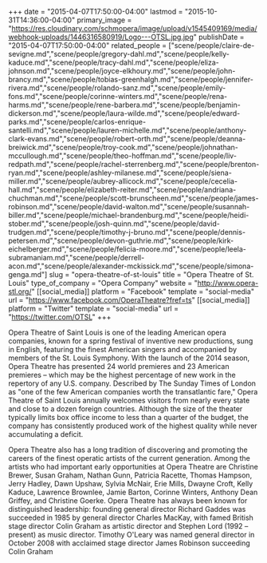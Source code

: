 +++
date = "2015-04-07T17:50:00-04:00"
lastmod = "2015-10-31T14:36:00-04:00"
primary_image = "https://res.cloudinary.com/schmopera/image/upload/v1545409169/media/webhook-uploads/1446316580919/Logo---OTSL.jpg.jpg"
publishDate = "2015-04-07T17:50:00-04:00"
related_people = ["scene/people/claire-de-sevigne.md","scene/people/gregory-dahl.md","scene/people/kelly-kaduce.md","scene/people/tracy-dahl.md","scene/people/eliza-johnson.md","scene/people/joyce-elkhoury.md","scene/people/john-brancy.md","scene/people/tobias-greenhalgh.md","scene/people/jennifer-rivera.md","scene/people/rolando-sanz.md","scene/people/emily-fons.md","scene/people/corinne-winters.md","scene/people/rena-harms.md","scene/people/rene-barbera.md","scene/people/benjamin-dickerson.md","scene/people/laura-wilde.md","scene/people/edward-parks.md","scene/people/carlos-enrique-santelli.md","scene/people/lauren-michelle.md","scene/people/anthony-clark-evans.md","scene/people/robert-orth.md","scene/people/deanna-breiwick.md","scene/people/troy-cook.md","scene/people/johnathan-mccullough.md","scene/people/theo-hoffman.md","scene/people/liv-redpath.md","scene/people/rachel-sterrenberg.md","scene/people/brenton-ryan.md","scene/people/ashley-milanese.md","scene/people/siena-miller.md","scene/people/aubrey-allicock.md","scene/people/cecelia-hall.md","scene/people/elizabeth-reiter.md","scene/people/andriana-chuchman.md","scene/people/scott-brunscheen.md","scene/people/james-robinson.md","scene/people/david-walton.md","scene/people/susannah-biller.md","scene/people/michael-brandenburg.md","scene/people/heidi-stober.md","scene/people/josh-quinn.md","scene/people/david-trudgen.md","scene/people/timothy-j-bruno.md","scene/people/dennis-petersen.md","scene/people/devon-guthrie.md","scene/people/kirk-eichelberger.md","scene/people/felicia-moore.md","scene/people/leela-subramaniam.md","scene/people/derrell-acon.md","scene/people/alexander-mckissick.md","scene/people/simona-genga.md"]
slug = "opera-theatre-of-st-louis"
title = "Opera Theatre of St. Louis"
type_of_company = "Opera Company"
website = "http://www.opera-stl.org/"
[[social_media]]
platform = "Facebook"
template = "social-media"
url = "https://www.facebook.com/OperaTheatre?fref=ts"
[[social_media]]
platform = "Twitter"
template = "social-media"
url = "https://twitter.com/OTSL"
+++

<p>
	Opera Theatre of Saint Louis is one of the leading American opera companies, known for a spring festival of inventive new productions, sung in English, featuring the finest American singers and accompanied by members of the St. Louis Symphony. With the launch of the 2014 season, Opera Theatre has presented 24 world premieres and 23 American premieres – which may be the highest percentage of new work in the repertory of any U.S. company. Described by The Sunday Times of London as "one of the few American companies worth the transatlantic fare," Opera Theatre of Saint Louis annually welcomes visitors from nearly every state and close to a dozen foreign countries. Although the size of the theater typically limits box office income to less than a quarter of the budget, the company has consistently produced work of the highest quality while never accumulating a deficit.
</p>
<p>
	Opera Theatre also has a long tradition of discovering and promoting the careers of the finest operatic artists of the current generation. Among the artists who had important early opportunities at Opera Theatre are Christine Brewer, Susan Graham, Nathan Gunn, Patricia Racette, Thomas Hampson, Jerry Hadley, Dawn Upshaw, Sylvia McNair, Erie Mills, Dwayne Croft, Kelly Kaduce, Lawrence Brownlee, Jamie Barton, Corinne Winters, Anthony Dean Griffey, and Christine Goerke. Opera Theatre has always been known for distinguished leadership: founding general director Richard Gaddes was succeeded in 1985 by general director Charles MacKay, with famed British stage director Colin Graham as artistic director and Stephen Lord (1992 – present) as music director. Timothy O'Leary was named general director in October 2008 with acclaimed stage director James Robinson succeeding Colin Graham
</p>
